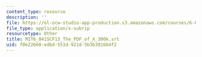 ```yaml
---
content_type: resource
description: ''
file: https://ol-ocw-studio-app-production.s3.amazonaws.com/courses/6-041sc-probabilistic-systems-analysis-and-applied-probability-fall-2013/f0e22660edbd551d921d5b3b3816b4f2_MIT6_041SCF13_The_PDF_of_X_300k.vtt
file_type: application/x-subrip
resourcetype: Other
title: MIT6_041SCF13_The_PDF_of_X_300k.srt
uid: f0e22660-edbd-551d-921d-5b3b3816b4f2
---
```

